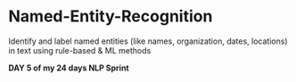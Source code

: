 # Named-Entity-Recognition
Identify and label named entities (like names, organization, dates, locations) in text using rule-based & ML methods











**DAY 5 of my 24 days NLP Sprint**
